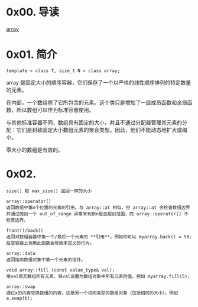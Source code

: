 # 0x00. 导读

[array](https://en.cppreference.com/w/cpp/container/array)

# 0x01. 简介

`template < class T, size_t N > class array;`

array 是固定大小的顺序容器，它们保存了一个以严格的线性顺序排列的特定数量的元素。

在内部，一个数组除了它所包含的元素。这个类只是增加了一层成员函数和全局函数，所以数组可以作为标准容器使用。

与其他标准容器不同，数组具有固定的大小，并且不通过分配器管理其元素的分配：它们是封装固定大小数组元素的聚合类型。因此，他们不能动态地扩大或缩小。

零大小的数组是有效的。


# 0x02. 

```
size() 和 max_size() 返回一样的大小

array::operator[]
返回数组中第n个位置的元素的引用。与 array::at 相似，但 array::at 会检查数组边界并通过抛出一个 out_of_range 异常来判断n是否超出范围，而 array::operator[] 不检查边界。

front()/back()
返回对数组容器中第一个/最后一个元素的 **引用**。例如你可以 myarray.back() = 50;
在空容器上调用此函数会导致未定义的行为。

array::data
返回指向数组对象中第一个元素的指针。

void array::fill (const value_type& val);
用val填充数组所有元素，将val设置为数组对象中所有元素的值。例如 myarray.fill(5);

array::swap
通过x的内容交换数组的内容，这是另一个相同类型的数组对象（包括相同的大小）。例如 a.swap(b);
```